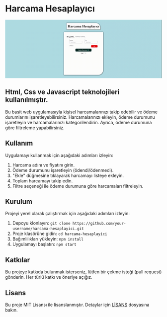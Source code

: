 # Harcama Hesaplayıcı
![](prj.gif)

## Html, Css ve Javascript teknolojileri kullanılmıştır.

Bu basit web uygulamasıyla kişisel harcamalarınızı takip edebilir ve ödeme durumlarını işaretleyebilirsiniz. Harcamalarınızı ekleyin, ödeme durumunu işaretleyin ve harcamalarınızı kategorilendirin. Ayrıca, ödeme durumuna göre filtreleme yapabilirsiniz.

## Kullanım

Uygulamayı kullanmak için aşağıdaki adımları izleyin:

1. Harcama adını ve fiyatını girin.
2. Ödeme durumunu işaretleyin (ödendi/ödenmedi).
3. "Ekle" düğmesine tıklayarak harcamayı listeye ekleyin.
4. Toplam harcamayı takip edin.
5. Filtre seçeneği ile ödeme durumuna göre harcamaları filtreleyin.

## Kurulum

Projeyi yerel olarak çalıştırmak için aşağıdaki adımları izleyin:

1. Depoyu klonlayın: `git clone https://github.com/your-username/harcama-hesaplayici.git`
2. Proje klasörüne gidin: `cd harcama-hesaplayici`
3. Bağımlılıkları yükleyin: `npm install`
4. Uygulamayı başlatın: `npm start`

## Katkılar

Bu projeye katkıda bulunmak isterseniz, lütfen bir çekme isteği (pull request) gönderin. Her türlü katkı ve öneriye açığız.

## Lisans

Bu proje MIT Lisansı ile lisanslanmıştır. Detaylar için [LİSANS](LICENSE) dosyasına bakın.
